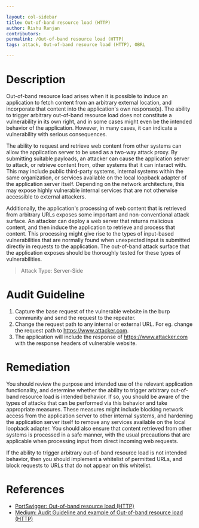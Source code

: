 ```yaml
---

layout: col-sidebar
title: Out-of-band resource load (HTTP)
author: Rishu Ranjan
contributors: 
permalink: /Out-of-band resource load (HTTP)
tags: attack, Out-of-band resource load (HTTP), OBRL

---
```



# Description

Out-of-band resource load arises when it is possible to induce an application to fetch content from an arbitrary external location, and incorporate that content into the application's own response(s). The ability to trigger arbitrary out-of-band resource load does not constitute a vulnerability in its own right, and in some cases might even be the intended behavior of the application. However, in many cases, it can indicate a vulnerability with serious consequences.

The ability to request and retrieve web content from other systems can allow the application server to be used as a two-way attack proxy. By submitting suitable payloads, an attacker can cause the application server to attack, or retrieve content from, other systems that it can interact with. This may include public third-party systems, internal systems within the same organization, or services available on the local loopback adapter of the application server itself. Depending on the network architecture, this may expose highly vulnerable internal services that are not otherwise accessible to external attackers.

Additionally, the application's processing of web content that is retrieved from arbitrary URLs exposes some important and non-conventional attack surface. An attacker can deploy a web server that returns malicious content, and then induce the application to retrieve and process that content. This processing might give rise to the types of input-based vulnerabilities that are normally found when unexpected input is submitted directly in requests to the application. The out-of-band attack surface that the application exposes should be thoroughly tested for these types of vulnerabilities.

> Attack Type: Server-Side

# Audit Guideline

1) Capture the base request of the vulnerable website in the burp community and send the request to the repeater.
2) Change the request path to any internal or external URL. For eg. change the request path to https://www.attacker.com.
3) The application will include the response of https://www.attacker.com with the response headers of vulnerable website.


# Remediation

You should review the purpose and intended use of the relevant application functionality, and determine whether the ability to trigger arbitrary out-of-band resource load is intended behavior. If so, you should be aware of the types of attacks that can be performed via this behavior and take appropriate measures. These measures might include blocking network access from the application server to other internal systems, and hardening the application server itself to remove any services available on the local loopback adapter. You should also ensure that content retrieved from other systems is processed in a safe manner, with the usual precautions that are applicable when processing input from direct incoming web requests.

If the ability to trigger arbitrary out-of-band resource load is not intended behavior, then you should implement a whitelist of permitted URLs, and block requests to URLs that do not appear on this whitelist.

# References
- [PortSwigger: Out-of-band resource load (HTTP)](https://portswigger.net/kb/issues/00100a00_out-of-band-resource-load-http)
- [Medium: Audit Guideline and example of Out-of-band resource load (HTTP)](https://medium.com/@rishuranjan6/web-application-security-assessment-using-burp-community-edition-part-1-audit-guidelines-51f05cf31fb0)
